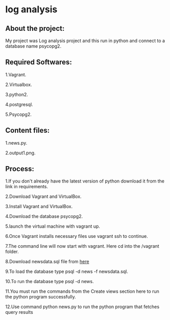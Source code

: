 # log analysis 

## About the project:

My project was Log analysis project and this run in python and connect to a database name psycopg2.

## Required Softwares:
  
  1.Vagrant.
  
  2.Virtualbox.
  
  3.python2.
  
  4.postgresql.
  
  5.Psycopg2.
  
## Content files:
  
  1.news.py.
  
  2.output1.png.

## Process:

  1.If you don't already have the latest version of python download it from the link in requirements.
  
  2.Download Vagrant and VirtualBox.
  
  3.Install Vagrant and VirtualBox.
  
  4.Download the database psycopg2.
  
  5.launch the virtual machine with vagrant up.
  
  6.Once Vagrant installs necessary files use vagrant ssh to continue.
  
  7.The command line will now start with vagrant. Here cd into the /vagrant folder.
  
  8.Download newsdata.sql file from [here](https://d17h27t6h515a5.cloudfront.net/topher/2016/August/57b5f748_newsdata/newsdata.zip)
  
  9.To load the database type psql -d news -f newsdata.sql.
  
  10.To run the database type psql -d news.
  
  11.You must run the commands from the Create views section here to run the python program successfully.
  
  12.Use command python news.py to run the python program that fetches query results
